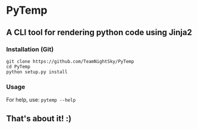 # PyTemp
## A CLI tool for rendering python code using Jinja2
### Installation (Git)
```
git clone https://github.com/TeamNightSky/PyTemp
cd PyTemp
python setup.py install
```

### Usage
For help, use:
`pytemp --help`

## That's about it! :)
